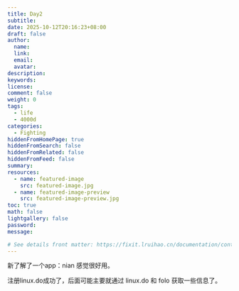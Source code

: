 ```yaml
---
title: Day2
subtitle:
date: 2025-10-12T20:16:23+08:00
draft: false
author:
  name:
  link:
  email:
  avatar:
description:
keywords:
license:
comment: false
weight: 0
tags:
  - life
  - 4000d
categories:
  - Fighting
hiddenFromHomePage: true
hiddenFromSearch: false
hiddenFromRelated: false
hiddenFromFeed: false
summary:
resources:
  - name: featured-image
    src: featured-image.jpg
  - name: featured-image-preview
    src: featured-image-preview.jpg
toc: true
math: false
lightgallery: false
password:
message:

# See details front matter: https://fixit.lruihao.cn/documentation/content-management/introduction/#front-matter
---
```


新了解了一个app：nian 感觉很好用。

<!--more-->

注册linux.do成功了，后面可能主要就通过 linux.do 和 folo 获取一些信息了。
